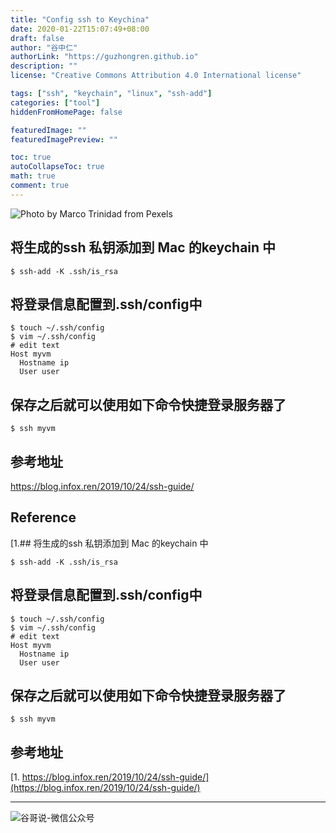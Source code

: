 ```yaml
---
title: "Config ssh to Keychina"
date: 2020-01-22T15:07:49+08:00
draft: false
author: "谷中仁"
authorLink: "https://guzhongren.github.io"
description: ""
license: "Creative Commons Attribution 4.0 International license"

tags: ["ssh", "keychain", "linux", "ssh-add"]
categories: ["tool"]
hiddenFromHomePage: false

featuredImage: ""
featuredImagePreview: ""

toc: true
autoCollapseToc: true
math: true
comment: true
---
```


![Photo by Marco Trinidad from Pexels](https://images.pexels.com/photos/2881785/pexels-photo-2881785.jpeg?auto=compress&cs=tinysrgb&dpr=2&h=750&w=1260)

## 将生成的ssh 私钥添加到 Mac 的keychain 中

```shell
$ ssh-add -K .ssh/is_rsa
```
## 将登录信息配置到.ssh/config中

```shell
$ touch ~/.ssh/config
$ vim ~/.ssh/config
# edit text
Host myvm
  Hostname ip
  User user
```

## 保存之后就可以使用如下命令快捷登录服务器了

```
$ ssh myvm
```

## 参考地址

<https://blog.infox.ren/2019/10/24/ssh-guide/>




## Reference

[1.## 将生成的ssh 私钥添加到 Mac 的keychain 中

```shell
$ ssh-add -K .ssh/is_rsa
```
## 将登录信息配置到.ssh/config中

```shell
$ touch ~/.ssh/config
$ vim ~/.ssh/config
# edit text
Host myvm
  Hostname ip
  User user
```

## 保存之后就可以使用如下命令快捷登录服务器了

```
$ ssh myvm
```

## 参考地址

[1. https://blog.infox.ren/2019/10/24/ssh-guide/](https://blog.infox.ren/2019/10/24/ssh-guide/)

----
![谷哥说-微信公众号](https://ftp.bmp.ovh/imgs/2020/02/b7282c60d4d581ad.png)